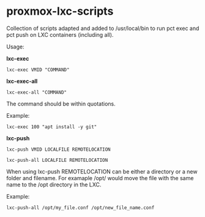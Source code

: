 # **proxmox-lxc-scripts**

Collection of scripts adapted  and added to /usr/local/bin to run pct exec and pct push on LXC containers (including all). 

Usage:

**lxc-exec**

    lxc-exec VMID "COMMAND"

**lxc-exec-all**

    lxc-exec-all "COMMAND"

The command should be within quotations.

Example:

    lxc-exec 100 "apt install -y git"

**lxc-push**

    lxc-push VMID LOCALFILE REMOTELOCATION

    lxc-push-all LOCALFILE REMOTELOCATION

When using lxc-push REMOTELOCATION can be either a directory or a new folder and filename. For examaple /opt/ would move the file with the same name to the /opt directory in the LXC.

Example:

    lxc-push-all /opt/my_file.conf /opt/new_file_name.conf

